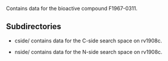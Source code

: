 Contains data for the bioactive compound F1967-0311.

## Subdirectories

- cside/ contains data for the C-side search space on rv1908c.

- nside/ contains data for the N-side search space on rv1908c.

